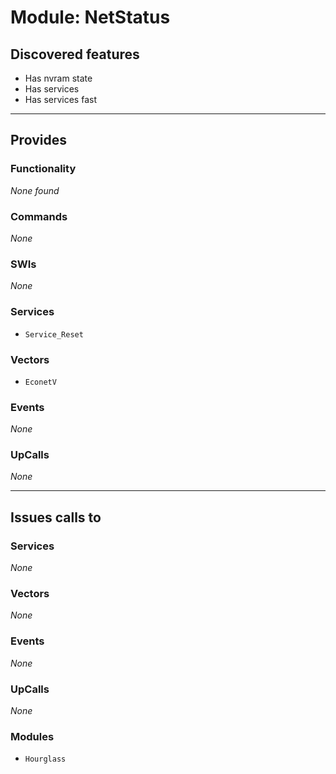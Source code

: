 # Module: NetStatus

## Discovered features


* Has nvram state
* Has services
* Has services fast

---

## Provides

### Functionality


*None found*

### Commands


*None*


### SWIs


*None*


### Services


* `Service_Reset`


### Vectors


* `EconetV`


### Events


*None*


### UpCalls


*None*


---

## Issues calls to

### Services


*None*


### Vectors


*None*


### Events


*None*


### UpCalls


*None*


### Modules


* `Hourglass`


